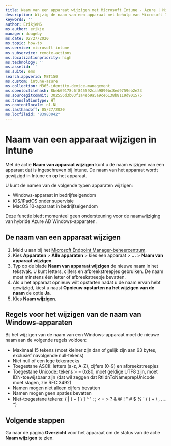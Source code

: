 ```yaml
---
title: Naam van een apparaat wijzigen met Microsoft Intune - Azure | Microsoft Docs
description: Wijzig de naam van een apparaat met behulp van Microsoft Intune.
keywords: ''
author: ErikjeMS
ms.author: erikje
manager: dougeby
ms.date: 02/27/2020
ms.topic: how-to
ms.service: microsoft-intune
ms.subservice: remote-actions
ms.localizationpriority: high
ms.technology: ''
ms.assetid: ''
ms.suite: ems
search.appverid: MET150
ms.custom: intune-azure
ms.collection: M365-identity-device-management
ms.openlocfilehash: 8beb69178c6f845592caa9890bc8ed9759eb2e23
ms.sourcegitcommit: 302556d3b03f1a4eb9a5a9ce6138b8119d901575
ms.translationtype: HT
ms.contentlocale: nl-NL
ms.lasthandoff: 05/27/2020
ms.locfileid: "83983042"
---
```

# <a name="rename-a-device-in-intune"></a>Naam van een apparaat wijzigen in Intune

Met de actie **Naam van apparaat wijzigen** kunt u de naam wijzigen van een apparaat dat is ingeschreven bij Intune. De naam van het apparaat wordt gewijzigd in Intune en op het apparaat.

U kunt de namen van de volgende typen apparaten wijzigen:
- Windows-apparaat in bedrijfseigendom 
- iOS/iPadOS onder supervisie
- MacOS 10-apparaat in bedrijfseigendom

Deze functie biedt momenteel geen ondersteuning voor de naamwijziging van hybride Azure AD Windows-apparaten.

## <a name="rename-a-device"></a>De naam van een apparaat wijzigen

1. Meld u aan bij het [Microsoft Endpoint Manager-beheercentrum](https://go.microsoft.com/fwlink/?linkid=2109431).
3. Kies **Apparaten** > **Alle apparaten** > kies een apparaat > **...**  > **Naam van apparaat wijzigen**.
4. Typ op de blade **Naam van apparaat wijzigen** de nieuwe naam in het tekstvak. U kunt letters, cijfers en afbreekstreepjes gebruiken. De naam moet minstens één letter of afbreekstreepje bevatten.
5. Als u het apparaat opnieuw wilt opstarten nadat u de naam ervan hebt gewijzigd, kiest u naast **Opnieuw opstarten na het wijzigen van de naam** de optie **Ja**.
6. Kies **Naam wijzigen**.

## <a name="windows-device-rename-rules"></a>Regels voor het wijzigen van de naam van Windows-apparaten
Bij het wijzigen van de naam van een Windows-apparaat moet de nieuwe naam aan de volgende regels voldoen:
- Maximaal 15 tekens (moet kleiner zijn dan of gelijk zijn aan 63 bytes, exclusief navolgende null-tekens)
- Niet null of een lege tekenreeks
- Toegestane ASCII: letters (a-z, A-Z), cijfers (0-9) en afbreekstreepjes
- Toegestane Unicode: tekens > = 0x80, moet geldige UTF8 zijn, moet IDN-toewijsbaar zijn (dat wil zeggen dat RtlIdnToNameprepUnicode moet slagen, zie RFC 3492)
- Namen mogen niet alleen cijfers bevatten
- Namen mogen geen spaties bevatten
- Niet-toegestane tekens: { | } ~ [ \ ] ^ ' : ; < = > ? & @ ! " # $ % ` ( ) + / , . _ *)


## <a name="next-steps"></a>Volgende stappen

Ga naar de pagina **Overzicht** voor het apparaat om de status van de actie **Naam wijzigen** te zien.
